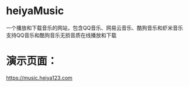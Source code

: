 # heiyaMusic
一个播放和下载音乐的网站，包含QQ音乐、网易云音乐、酷狗音乐和虾米音乐</br>
支持QQ音乐和酷狗音乐无损音质在线播放和下载

# 演示页面：
https://music.heiya123.com
